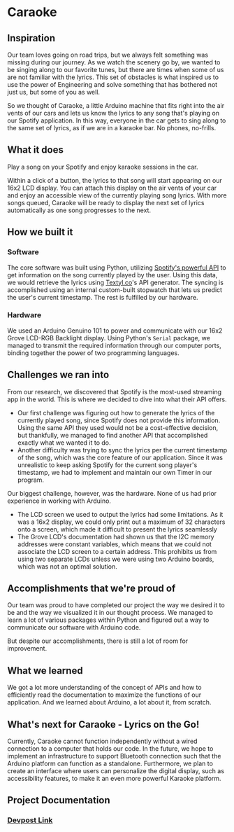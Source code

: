 # Caraoke
## Inspiration
Our team loves going on road trips, but we always felt something was missing during our journey. As we watch the scenery go by, we wanted to be singing along to our favorite tunes, but there are times when some of us are not familiar with the lyrics. This set of obstacles is what inspired us to use the power of Engineering and solve something that has bothered not just us, but some of you as well.

So we thought of Caraoke, a little Arduino machine that fits right into the air vents of our cars and lets us know the lyrics to any song that's playing on our Spotify application. In this way, everyone in the car gets to sing along to the same set of lyrics, as if we are in a karaoke bar. No phones, no-frills.


## What it does
Play a song on your Spotify and enjoy karaoke sessions in the car. 

Within a click of a button, the lyrics to that song will start appearing on our 16x2 LCD display. You can attach this display on the air vents of your car and enjoy an accessible view of the currently playing song lyrics. With more songs queued, Caraoke will be ready to display the next set of lyrics automatically as one song progresses to the next. 


## How we built it
### Software
The core software was built using Python, utilizing [Spotify's powerful API](https://developer.spotify.com/documentation/) to get information on the song currently played by the user. Using this data, we would retrieve the lyrics using [Textyl.co](https://api.textyl.co/api/lyrics?q=query)'s API generator. The syncing is accomplished using an internal custom-built stopwatch that lets us predict the user's current timestamp. The rest is fulfilled by our hardware.

### Hardware
We used an Arduino Genuino 101 to power and communicate with our 16x2 Grove LCD-RGB Backlight display. Using Python's `Serial` package, we managed to transmit the required information through our computer ports, binding together the power of two programming languages.


## Challenges we ran into
From our research, we discovered that Spotify is the most-used streaming app in the world. This is where we decided to dive into what their API offers.
- Our first challenge was figuring out how to generate the lyrics of the currently played song, since Spotify does not provide this information. Using the same API they used would not be a cost-effective decision, but thankfully, we managed to find another API that accomplished exactly what we wanted it to do. 
- Another difficulty was trying to sync the lyrics per the current timestamp of the song, which was the core feature of our application. Since it was unrealistic to keep asking Spotify for the current song player's timestamp, we had to implement and maintain our own Timer in our program.

Our biggest challenge, however, was the hardware. None of us had prior experience in working with Arduino.
- The LCD screen we used to output the lyrics had some limitations. As it was a 16x2 display, we could only print out a maximum of 32 characters onto a screen, which made it difficult to present the lyrics seamlessly
- The Grove LCD's documentation had shown us that the I2C memory addresses were constant variables, which means that we could not associate the LCD screen to a certain address. This prohibits us from using two separate LCDs unless we were using two Arduino boards, which was not an optimal solution.


## Accomplishments that we're proud of
Our team was proud to have completed our project the way we desired it to be and the way we visualized it in our thought process. We managed to learn a lot of various packages within Python and figured out a way to communicate our software with Arduino code. 

But despite our accomplishments, there is still a lot of room for improvement.


## What we learned
We got a lot more understanding of the concept of APIs and how to efficiently read the documentation to maximize the functions of our application. And we learned about Arduino, a lot about it, from scratch.


## What's next for Caraoke - Lyrics on the Go!
Currently, Caraoke cannot function independently without a wired connection to a computer that holds our code. In the future, we hope to implement an infrastructure to support Bluetooth connection such that the Arduino platform can function as a standalone. Furthermore, we plan to create an interface where users can personalize the digital display, such as accessibility features, to make it an even more powerful Karaoke platform. 

## Project Documentation
### [Devpost Link](https://devpost.com/software/caraoke-lyrics-on-the-go?ref_content=user-portfolio&ref_feature=in_progress)
